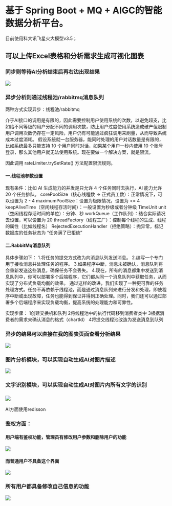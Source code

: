 # 基于 Spring Boot + MQ + AIGC的智能数据分析平台。

目前使用科大讯飞星火大模型v3.5；

## 可以上传Excel表格和分析需求生成可视化图表

### 同步则等待AI分析结束后再右边出现结果

![](https://web-hehe-wocao.oss-cn-beijing.aliyuncs.com/bifor/image-20240405211739258.png)



### 异步分析则通过线程池/rabbitmq消息队列

两种方式实现异步：线程池/rabbitmq

介于AI接口的调用是有限的，因此需要控制用户使用系统的次数，以避免超支，比如给不同等级的用户分配不同的调用次数，防止用户过度使用系统造成破产但限制用户调用次数仍存在一定风险，用户仍有可能通过疯狂调用来刷量，从而导致系统成本过度消耗。
假设系统就一台服务器，能同时处理的用户对话数量是有限的，比如系统最多只能支持 10 个用户同时对话，如果某个用户一秒内使用 10 个账号登录，那么其他用户就无法使用系统。现在要做一个解决方案，就是限流。

因此调用 rateLimiter.trySetRate() 方法配置限流规则。

#### 一.线程池参数设置

现有条件：比如 AI 生成能力的并发是只允许 4 个任务同时去执行，AI 能力允许 20 个任务排队。 corePoolSize（核心线程数 => 正式员工数）：正常情况下，可以设置为 2 - 4  maximumPoolSize：设置为极限情况，设置为 <= 4 keepAliveTime（空闲线程存活时间）：一般设置为秒级或者分钟级 TimeUnit unit（空闲线程存活时间的单位）：分钟、秒 workQueue（工作队列）：结合实际请况去设置，可以设置为 20 threadFactory（线程工厂）：控制每个线程的生成、线程的属性（比如线程名） RejectedExecutionHandler（拒绝策略）：抛异常，标记数据库的任务状态为 “任务满了已拒绝”

#### 二.RabbitMq消息队列

具体步骤如下：
1.将任务的提交方式改为向消息队列发送消息。
2.编写一个专门用于接收消息并处理任务的程序。
3.如果程序中断，消息未被确认，消息队列将会重新发送这些消息，确保任务不会丢失。
4.现在，所有的消息都集中发送到消息队列中，你可以部署多个后端程序，它们都从同一个消息队列中获取任务，从而实现了分布式负载均衡的效果。
通过这样的改进，我们实现了一种更可靠的任务处理方式。任务不再依赖于线程池，而是通过消息队列来进行分发和处理，即使程序中断或出现故障，任务也能得到保证并得到正确处理。同时，我们还可以通过部署多个后端程序来实现负载均衡，提高系统的处理能力和可靠性。

实现步骤：
1创建交换机和队列
2将线程池中的执行代码移到消费者类中
3根据消费者的需求来确认消息的格式（chartId）
4将提交线程池改造为发送消息到队列

### 异步的结果可以直接在我的图表页面查看分析结果

![](https://web-hehe-wocao.oss-cn-beijing.aliyuncs.com/bifor/image-20240405213002747.png)

### 图片分析模块，可以实现自动生成AI对图片描述

![](https://web-hehe-wocao.oss-cn-beijing.aliyuncs.com/bifor/image-20240405213205180.png)

### 文字识别模块，可以实现自动生成AI对图片内所有文字的识别

### ![](https://web-hehe-wocao.oss-cn-beijing.aliyuncs.com/bifor/image-20240405213321933.png)

AI方面使用redisson

### 鉴权方面：

#### 用户端有鉴权功能，管理员有修改用户参数和删除用户的功能

#### ![](https://web-hehe-wocao.oss-cn-beijing.aliyuncs.com/bifor/image-20240405211529676.png)

#### 而普通用户不具备这个界面

![](https://web-hehe-wocao.oss-cn-beijing.aliyuncs.com/bifor/image-20240405213518528.png)

### 所有用户都具备修改自己信息的功能

![](https://web-hehe-wocao.oss-cn-beijing.aliyuncs.com/bifor/image-20240405213551016.png)





